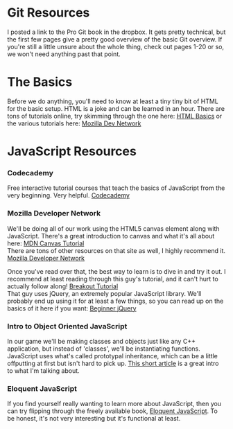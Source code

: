 # Git Resources
I posted a link to the Pro Git book in the dropbox. It gets pretty technical, but the first few pages give a pretty good overview of the basic Git overview. If you're still a little unsure about the whole thing, check out pages 1-20 or so, we won't need anything past that point.

# The Basics
Before we do anything, you'll need to know at least a tiny tiny bit of HTML for the basic setup. HTML is a joke and can be learned in an hour. There are tons of tutorials online, try skimming through the one here: [HTML Basics](http://www.html.net/tutorials/html/lesson2.php) or the various tutorials here: [Mozilla Dev Network](https://developer.mozilla.org/en-US/learn)

# JavaScript Resources
### Codecademy
Free interactive tutorial courses that teach the basics of JavaScript from the very beginning. Very helpful.
[Codecademy](http://www.codecademy.com/)  

### Mozilla Developer Network
We'll be doing all of our work using the HTML5 canvas element along with JavaScript. There's a great introduction to canvas and what it's all about here:
[MDN Canvas Tutorial](https://developer.mozilla.org/en/Canvas_tutorial)  
There are tons of other resources on that site as well, I highly recommend it. [Mozilla Developer Network](https://developer.mozilla.org/en-US/learn)

Once you've read over that, the best way to learn is to dive in and try it out. I recommend at least reading through this guy's tutorial, and it can't hurt to actually follow along! 
[Breakout Tutorial](http://billmill.org/static/canvastutorial/)  
That guy uses jQuery, an extremely popular JavaScript library. We'll probably end up using it for at least a few things, so you can read up on the basics of it here if you want: [Beginner jQuery](http://docs.jquery.com/Tutorials:Getting_Started_with_jQuery) 


### Intro to Object Oriented JavaScript
In our game we'll be making classes and objects just like any C++ application, but instead of 'classes', we'll be instantiating functions. JavaScript uses what's called prototypal inheritance, which can be a little offputting at first but isn't hard to pick up. [This short article](https://developer.mozilla.org/en/Introduction_to_Object-Oriented_JavaScript) is a great intro to what I'm talking about.

### Eloquent JavaScript
If you find yourself really wanting to learn more about JavaScript, then you can try flipping through the freely available book, [Eloquent JavaScript](http://eloquentjavascript.net/contents.html). To be honest, it's not very interesting but it's functional at least.